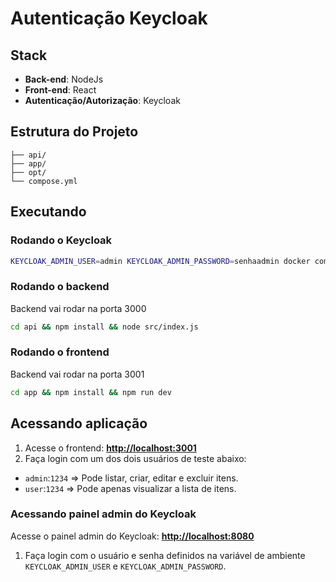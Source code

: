 # Autenticação Keycloak

## Stack

-   **Back-end**: NodeJs
-   **Front-end**: React
-   **Autenticação/Autorização**: Keycloak

## Estrutura do Projeto

```
├── api/
├── app/
├── opt/
└── compose.yml
```

## Executando

### Rodando o Keycloak
```bash
KEYCLOAK_ADMIN_USER=admin KEYCLOAK_ADMIN_PASSWORD=senhaadmin docker compose up
```

### Rodando o backend
Backend vai rodar na porta 3000
```bash
cd api && npm install && node src/index.js
```
### Rodando o frontend
Backend vai rodar na porta 3001
```bash
cd app && npm install && npm run dev
```

## Acessando aplicação

1.  Acesse o frontend: **[http://localhost:3001](http://localhost:3001)**
2.  Faça login com um dos dois usuários de teste abaixo:
 - `admin`:`1234` => Pode listar, criar, editar e excluir itens.
 - `user`:`1234` => Pode apenas visualizar a lista de itens.

### Acessando painel admin do Keycloak
Acesse o painel admin do Keycloak: **[http://localhost:8080](http://localhost:8080)**
1.  Faça login com o usuário e senha definidos na variável de ambiente `KEYCLOAK_ADMIN_USER` e `KEYCLOAK_ADMIN_PASSWORD`.
